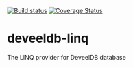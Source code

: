 [![Build status](https://ci.appveyor.com/api/projects/status/d7axhkq5bxev0bia?svg=true)](https://ci.appveyor.com/project/Deveel/deveeldb-linq) [![Coverage Status](https://coveralls.io/repos/github/deveel/deveeldb-linq/badge.svg?branch=master)](https://coveralls.io/github/deveel/deveeldb-linq?branch=master)

# deveeldb-linq
The LINQ provider for DeveelDB database
